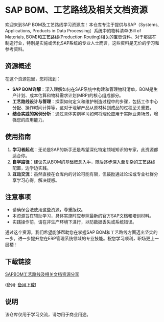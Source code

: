 # SAP BOM、工艺路线及相关文档资源

欢迎来到SAP BOM及工艺路线学习资源库！本仓库专注于提供与SAP（Systems, Applications, Products in Data Processing）系统中的物料清单(Bill of Materials, BOM)和工艺路线(Production Routing)相关的宝贵资料。对于那些在制造行业，特别是实施或优化SAP系统的专业人士而言，这些资料是无价的学习和参考资料。

## 资源概述

在这个资源包里，您将找到：

- **SAP BOM详解**：深入理解如何在SAP系统中构建和管理物料清单，BOM是生产计划、成本估算和物料需求计划(MRP)的核心组成部分。
- **工艺路线设计与管理**：探索如何定义和维护制造过程中的步骤，包括工作中心分配、操作时间计算等，这对于理解产品从原材料到成品的过程至关重要。
- **结合实践的案例分析**：通过具体实例学习如何将理论应用于实际业务场景，增强您的应用能力。

## 使用指南

1. **学习者起点**：无论是SAP的新手还是希望深化特定领域知识的专家，此资源都适合你。
2. **自学路径**：建议先从BOM的基础概念入手，随后逐步深入至复杂的工艺路线配置，边学边实践。
3. **互动交流**：虽然直接在仓库内的讨论可能有限，但鼓励通过论坛或专业社群分享学习心得，解决疑惑。

## 注意事项

- 请确保合法使用这些资源，尊重版权。
- 本资源旨在辅助学习，具体实施时应参照最新的官方SAP文档和培训材料。
- 实践操作前，请在非生产环境下进行，以防数据丢失或系统错误。

通过这个资源，我们希望能够帮助您在掌握SAP BOM和工艺路线方面迈出坚实的一步，进一步提升您在ERP管理系统领域的专业技能。祝您学习顺利，职场更上一层楼！

## 下载链接
[SAPBOM工艺路线及相关文档资源分享](https://pan.quark.cn/s/9adc79726510) 

(备用: [备用下载](https://pan.baidu.com/s/192PVl3kqBqQXuhjPOz119Q?pwd=1234))

## 说明

该仓库仅用于学习交流，请勿用于商业用途。
